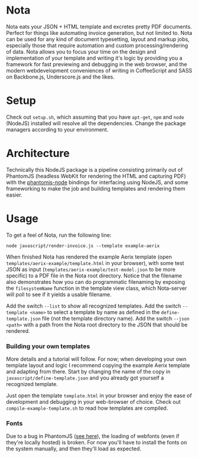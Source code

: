 Nota
====
Nota eats your JSON + HTML template and excretes pretty PDF documents. Perfect for things like automating invoice generation, but not limited to. Nota can be used for any kind of document typesetting, layout and markup jobs, especially those that require automation and custom processing/rendering of data. Nota allows you to focus your time on the design and implementation of your template and writing it's logic by providing you a framework for fast previewing and debugging in the web browser, and the modern webdevelopment conveniences of writing in CoffeeScript and SASS on Backbone.js, Underscore.js and the likes.

Setup
=====
Check out `setup.sh`, which assuming that you have `apt-get`, `npm` and `node` (NodeJS) installed will resolve all the dependencies. Change the package managers according to your environment.

Architecture
=====
Technically this NodeJS package is a pipeline consisting primarily out of PhantomJS (headless WebKit for rendering the HTML and capturing PDF) with the [phantomjs-node](https://github.com/sgentle/phantomjs-node) bindings for interfacing using NodeJS, and some frameworking to make the job and building templates and rendering them easier.

Usage
=====
To get a feel of Nota, run  the following line:
```
node javascript/render-invoice.js --template example-aerix
```
When finished Nota has rendered the example Aerix template (open `templates/aerix-example/template.html` in your browser), with some test JSON as input (`templates/aerix-example/test-model.json` to be more specific) to a PDF file in the Nota root directory. Notice that the filename also demonstrates how you can do programmatic
filenaming by exposing the `filesystemName` function in the template view class, which Nota-server will
poll to see if it yields a usable filename.

Add the switch `--list` to show all recognized templates.
Add the switch `--template <name>` to select a template by name as defined in the `define-template.json` file (not the template directory name).
Add the switch `--json <path>` with a path from the Nota root directory to the JSON that should be rendered.

### Building your own templates
More details and a tutorial will follow. For now; when developing your own template layout and logic I recommend copying the example Aerix template and adapting from there. Start by changing the name of the copy in `javascript/define-template.json` and you already got yourself a recognized template.

Just open the template `template.html` in your browser and enjoy the ease of development and debugging in your web-browser of choice. Check out `compile-example-template.sh` to read how templates are compiled.

### Fonts
Due to a bug in PhantomJS ([see here](http://arunoda.me/blog/phantomjs-webfonts-build.html)), the loading of webfonts (even if they're locally hosted) is broken. For now you'll have to install the fonts on the system manually, and then they'll load as expected.
